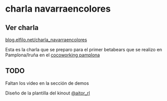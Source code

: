 charla navarraencolores
=======================

Ver charla
---------
[blog.elfilo.net/charla_navarraencolores](blog.elfilo.net/charla_navarraencolores)

Esta es la charla que se preparo para el primer betabears que se realizo en Pamplona/Iruña en el [cocoworking pamplona](http://www.cocoworking.com/)

TODO
----
Faltan los video en la sección de demos

Diseño de la plantilla del kinout [@aitor_rl](http://twiiter.com/aitor_rl)
